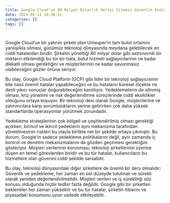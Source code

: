 ```yaml
---
title: Google Cloud’un 80 Milyar Dolarlık Veriyi Silmesi Güvenlik Endişelerini Alevlendirdi
date: 2024-05-11 18:36:11
categories: []
tags: []
---
```

<figure><img alt="" src="https://cdn-images-1.medium.com/max/512/1*Og6BKmeQcSvRocB2xq7r-g@2x.jpeg"/></figure>

Google Cloud’un bir yatırım şirketi olan Unisuper’in tam bulut ortamını yanlışlıkla silmesi, günümüz teknoloji dünyasında meydana gelebilecek en ciddi hatalardan biridir. Şirketin yönettiği 80 milyar dolar gibi astronomik bir miktarın etkilendiği bu tür bir hata, bulut hizmeti sağlayıcılarının ne kadar dikkatli olması gerektiğini ve müşterilerinin ne kadar savunmasız olabileceğini gözler önüne&nbsp;seriyor.

Bu olay, Google Cloud Platform (GCP) gibi lider bir teknoloji sağlayıcısının bile nasıl önemli hatalar yapabileceğini ve bu hataların küresel ölçekte ne denli yıkıcı sonuçlar doğurabileceğini kanıtlıyor. Yedeklemelerin de silinmiş olması, kriz yönetimi ve risk değerlendirme süreçlerinde ciddi eksiklikler olduğunu ortaya koyuyor. Bir teknoloji devi olarak Google, müşterilerine ve yatırımcılara karşı sorumluluklarını yerine getirirken çok daha yüksek standartlarda operasyonlar yürütmek zorundadır.

Yedekleme stratejilerinin çok bölgeli ve çeşitlendirilmiş olması gerektiği açıkken, birincil ve ikincil yedeklerin aynı mekanizma tarafından yönetilmesinin riskleri bu olayla birlikte net bir şekilde ortaya çıkmıştır. Bu durum, Google’ın sadece yedekleme politikalarını değil, aynı zamanda iç kontrol ve denetim mekanizmalarını da gözden geçirmesi gerektiğini gösteriyor. Müşteri verilerinin korunması, teknoloji şirketlerinin üzerine düşen en temel görevlerden biridir ve bu tür hatalar, kullanıcıların bu hizmetlere olan güvenini ciddi şekilde sarsabilir.

Bu olay, teknoloji dünyasındaki diğer şirketlere de önemli bir ders olmalıdır: Güvenlik ve yedekleme, her zaman en üst düzeyde tutulmalı ve sürekli olarak yeniden değerlendirilmelidir. Müşteri verileri ve iş sürekliliği söz konusu olduğunda hiçbir tedbir fazla değildir. Google gibi bir şirketten beklentiler her zaman yüksektir ve bu tür hatalar, şirketin itibarını ve piyasadaki konumunu uzun vadede etkileyebilir.

<img alt="" height="1" src="https://medium.com/_/stat?event=post.clientViewed&amp;referrerSource=full_rss&amp;postId=f10a230050ed" width="1"/>